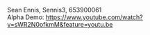 Sean Ennis, Sennis3, 653900061 <br />
Alpha Demo: https://www.youtube.com/watch?v=sWR2N0ofkmM&feature=youtu.be
